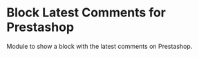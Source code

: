 # Block Latest Comments for Prestashop
Module to show a block with the latest comments on Prestashop.